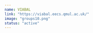 ```yaml
---
name: VIABAL
link: "https://viabal.eecs.qmul.ac.uk/"
image: "groups10.png"
status: "active"
---
```

